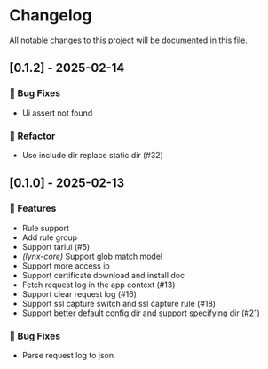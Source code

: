 # Changelog

All notable changes to this project will be documented in this file.

## [0.1.2] - 2025-02-14

### 🐛 Bug Fixes

- Ui assert not found

### 🚜 Refactor

- Use include dir replace static dir (#32)

## [0.1.0] - 2025-02-13

### 🚀 Features

- Rule support
- Add rule group
- Support tariui (#5)
- *(lynx-core)* Support glob match model 
- Support more access ip
- Support certificate download and install doc
- Fetch request log in the app context (#13)
- Support clear request log (#16)
- Support ssl capture switch and ssl capture rule (#18)
- Support better default config dir and support specifying dir (#21)

### 🐛 Bug Fixes

- Parse request log to json

<!-- generated by git-cliff -->
